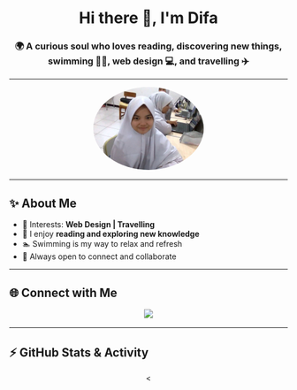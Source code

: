 <!-- 🌸 GitHub Profile by ChatGPT -->

<h1 align="center">Hi there 👋, I'm Difa</h1>
<h3 align="center">🌍 A curious soul who loves reading, discovering new things, swimming 🏊‍♀️, web design 💻, and travelling ✈️</h3>

---

<p align="center">
  <img src="difa.jpg.jpg" alt="Difa" width="200" style="border-radius:50%" />
</p>

---

## ✨ About Me
- 🎨 Interests: **Web Design | Travelling**
- 📖 I enjoy **reading and exploring new knowledge**
- 🏊 Swimming is my way to relax and refresh
- 🤝 Always open to connect and collaborate

---

## 🌐 Connect with Me
<p align="center">
  <a href="https://instagram.com/ftryhnadifa" target="_blank">
    <img src="https://img.shields.io/badge/Instagram-%23E4405F.svg?style=for-the-badge&logo=instagram&logoColor=white" />
  </a>
</p>

---

## ⚡ GitHub Stats & Activity
<p align="center">
  <

